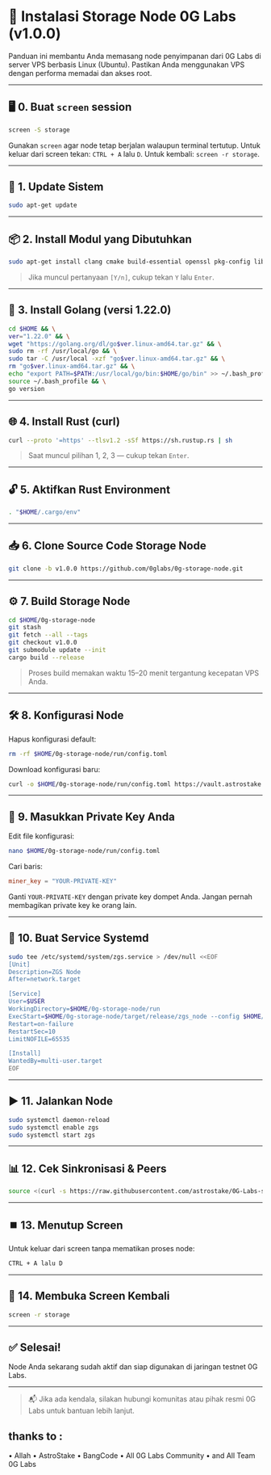 
# 🚀 Instalasi Storage Node 0G Labs (v1.0.0)

Panduan ini membantu Anda memasang node penyimpanan dari 0G Labs di server VPS berbasis Linux (Ubuntu). Pastikan Anda menggunakan VPS dengan performa memadai dan akses root.

---

## 🖥️ 0. Buat `screen` session

```bash
screen -S storage
```

Gunakan `screen` agar node tetap berjalan walaupun terminal tertutup. Untuk keluar dari screen tekan: `CTRL + A` lalu `D`. Untuk kembali: `screen -r storage`.

---

## 🔄 1. Update Sistem

```bash
sudo apt-get update
```

---

## 📦 2. Install Modul yang Dibutuhkan

```bash
sudo apt-get install clang cmake build-essential openssl pkg-config libssl-dev jq git bc
```

> Jika muncul pertanyaan `[Y/n]`, cukup tekan `Y` lalu `Enter`.

---

## 🦫 3. Install Golang (versi 1.22.0)

```bash
cd $HOME && \
ver="1.22.0" && \
wget "https://golang.org/dl/go$ver.linux-amd64.tar.gz" && \
sudo rm -rf /usr/local/go && \
sudo tar -C /usr/local -xzf "go$ver.linux-amd64.tar.gz" && \
rm "go$ver.linux-amd64.tar.gz" && \
echo "export PATH=$PATH:/usr/local/go/bin:$HOME/go/bin" >> ~/.bash_profile && \
source ~/.bash_profile && \
go version
```

---

## 🌐 4. Install Rust (curl)

```bash
curl --proto '=https' --tlsv1.2 -sSf https://sh.rustup.rs | sh
```

> Saat muncul pilihan 1, 2, 3 — cukup tekan `Enter`.

---

## 🔓 5. Aktifkan Rust Environment

```bash
. "$HOME/.cargo/env"
```

---

## 📥 6. Clone Source Code Storage Node

```bash
git clone -b v1.0.0 https://github.com/0glabs/0g-storage-node.git
```

---

## ⚙️ 7. Build Storage Node

```bash
cd $HOME/0g-storage-node
git stash
git fetch --all --tags
git checkout v1.0.0
git submodule update --init
cargo build --release
```

> Proses build memakan waktu 15–20 menit tergantung kecepatan VPS Anda.

---

## 🛠️ 8. Konfigurasi Node

Hapus konfigurasi default:

```bash
rm -rf $HOME/0g-storage-node/run/config.toml
```

Download konfigurasi baru:

```bash
curl -o $HOME/0g-storage-node/run/config.toml https://vault.astrostake.xyz/0g-labs/config-v3.toml
```

---

## 🔑 9. Masukkan Private Key Anda

Edit file konfigurasi:

```bash
nano $HOME/0g-storage-node/run/config.toml
```

Cari baris:
```toml
miner_key = "YOUR-PRIVATE-KEY"
```

Ganti `YOUR-PRIVATE-KEY` dengan private key dompet Anda. Jangan pernah membagikan private key ke orang lain.

---

## 🧩 10. Buat Service Systemd

```bash
sudo tee /etc/systemd/system/zgs.service > /dev/null <<EOF
[Unit]
Description=ZGS Node
After=network.target

[Service]
User=$USER
WorkingDirectory=$HOME/0g-storage-node/run
ExecStart=$HOME/0g-storage-node/target/release/zgs_node --config $HOME/0g-storage-node/run/config.toml
Restart=on-failure
RestartSec=10
LimitNOFILE=65535

[Install]
WantedBy=multi-user.target
EOF
```

---

## ▶️ 11. Jalankan Node

```bash
sudo systemctl daemon-reload
sudo systemctl enable zgs
sudo systemctl start zgs
```

---

## 📊 12. Cek Sinkronisasi & Peers

```bash
source <(curl -s https://raw.githubusercontent.com/astrostake/0G-Labs-script/refs/heads/main/storage-node/check_block.sh)
```

---

## ⏹️ 13. Menutup Screen

Untuk keluar dari screen tanpa mematikan proses node:

```bash
CTRL + A lalu D
```

---

## 🔁 14. Membuka Screen Kembali

```bash
screen -r storage
```

---

## ✅ Selesai!

Node Anda sekarang sudah aktif dan siap digunakan di jaringan testnet 0G Labs.

---

> 📬 Jika ada kendala, silakan hubungi komunitas atau pihak resmi 0G Labs untuk bantuan lebih lanjut.

## thanks to : 
• Allah
• AstroStake
• BangCode
• All 0G Labs Community
• and All Team 0G Labs

